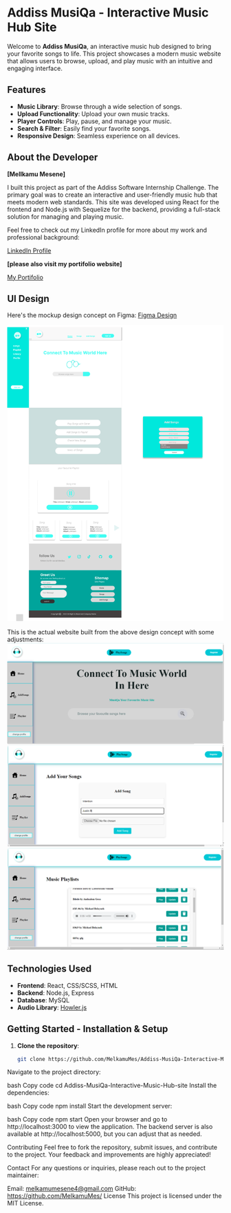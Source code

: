 # Addiss MusiQa - Interactive Music Hub Site

Welcome to **Addiss MusiQa**, an interactive music hub designed to bring your favorite songs to life. This project showcases a modern music website that allows users to browse, upload, and play music with an intuitive and engaging interface.

## Features

- **Music Library**: Browse through a wide selection of songs.
- **Upload Functionality**: Upload your own music tracks.
- **Player Controls**: Play, pause, and manage your music.
- **Search & Filter**: Easily find your favorite songs.
- **Responsive Design**: Seamless experience on all devices.

## About the Developer 

**[Mellkamu Mesene]**

I built this project as part of the Addiss Software Internship Challenge. The primary goal was to create an interactive and user-friendly music hub that meets modern web standards. This site was developed using React for the frontend and Node.js with Sequelize for the backend, providing a full-stack solution for managing and playing music.

Feel free to check out my LinkedIn profile for more about my work and professional background:

[LinkedIn Profile](https://www.linkedin.com/in/melkamu-mesene-4a0780264)

**[please also visit my portifolio website]**

[My Portifolio](https://melkamumeseneofficialportifolio.netlify.app/)

## UI Design

Here's the mockup design concept on Figma: [Figma Design](https://www.figma.com/design/Hz3bu6jbOGyY7o4IYHnbnv/DailyTimeSchedule?node-id=0-1&t=BBMtNyTwaJmEO9rF-1)

![UI Design Figma](https://github.com/MelkamuMes/Addiss-MusiQa-Interactive-Music-Hub-site/blob/main/client/src/Components/img/Frame%201%20(2).png)

This is the actual website built from the above design concept with some adjustments:
![HomePage](https://github.com/MelkamuMes/Addiss-MusiQa-Interactive-Music-Hub-site/blob/main/client/src/Components/img/MusicHomePage.png)
![Add Songs](https://github.com/MelkamuMes/Addiss-MusiQa-Interactive-Music-Hub-site/blob/main/client/src/Components/img/AddSongPage.png)
![Playlist](https://github.com/MelkamuMes/Addiss-MusiQa-Interactive-Music-Hub-site/blob/main/client/src/Components/img/PlaylistPage.png)

## Technologies Used

- **Frontend**: React, CSS/SCSS, HTML
- **Backend**: Node.js, Express
- **Database**: MySQL
- **Audio Library**: [Howler.js](https://howlerjs.com/)

## Getting Started - Installation & Setup

1. **Clone the repository**:
   ```bash
   git clone https://github.com/MelkamuMes/Addiss-MusiQa-Interactive-Music-Hub-site.git
Navigate to the project directory:

bash
Copy code
cd Addiss-MusiQa-Interactive-Music-Hub-site
Install the dependencies:

bash
Copy code
npm install
Start the development server:

bash
Copy code
npm start
Open your browser and go to http://localhost:3000 to view the application. The backend server is also available at http://localhost:5000, but you can adjust that as needed.

Contributing
Feel free to fork the repository, submit issues, and contribute to the project. Your feedback and improvements are highly appreciated!

Contact
For any questions or inquiries, please reach out to the project maintainer:

Email: melkamumesene4@gmail.com
GitHub: https://github.com/MelkamuMes/
License
This project is licensed under the MIT License.






